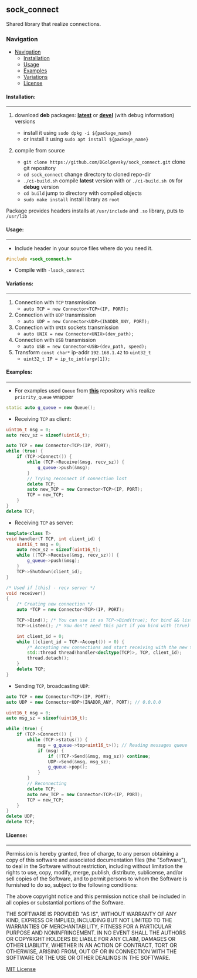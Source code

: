 ## sock_connect

Shared library that realize connections.

### Navigation

<!-- TOC -->

- [Navigation](#sock_connect)    
    - [Installation](#installation)
    - [Usage](#usage)
    - [Examples](#examples)
    - [Variations](#variations)
    - [License](#license)

<!-- /TOC -->

#### Installation:

---
1. download **deb** packages: [**latest**](https://github.com/DGolgovsky/sock_connect/raw/master/packages/build/sock_connect-0.1-Linux.deb "Latest stable package")
or [**devel**](https://github.com/DGolgovsky/sock_connect/raw/master/packages/devel/sock_connect-0.1-Linux.deb "Debug package") (with debug information) versions

    * install it using `sudo dpkg -i ${package_name}`
    * or install it using `sudo apt install ${package_name}` 

2. compile from source
    * `git clone https://github.com/DGolgovsky/sock_connect.git` clone git repository 
    * `cd sock_connect` change directory to cloned repo-dir
    * `./ci-build.sh` compile **latest** version with or `./ci-build.sh ON` for **debug** version
    * `cd build` jump to directory with compiled objects
    * `sudo make install` install library as `root`

Package provides headers installs at `/usr/include` and `.so` library, puts to `/usr/lib`

#### Usage:

---
* Include header in your source files where do you need it.
```cpp
#include <sock_connect.h>
```

* Compile with `-lsock_connect`

#### Variations:

---

1. Connection with `TCP` transmission
    * `auto TCP = new Connector<TCP>(IP, PORT);`
2. Connection with `UDP` transmission
    * `auto UDP = new Connector<UDP>(INADDR_ANY, PORT);`
3. Connection with `UNIX` sockets transmission
    * `auto UNIX = new Connector<UNIX>(dev_path);`
4. Connection with `USB` transmission
    * `auto USB = new Connector<USB>(dev_path, speed);`
5. Transform `const char*` ip-addr `192.168.1.42` to `uint32_t`
    * `uint32_t IP = ip_to_int(argv[1]);`

#### Examples:

---
* For examples used `Queue` from [**this**](https://github.com/DGolgovsky/data "Wrapper for message structure to send/recv at control system") repository whis realize `priority_queue` wrapper
```cpp
static auto g_queue = new Queue();
```
* Receiving `TCP` as client:
```cpp
uint16_t msg = 0;
auto recv_sz = sizeof(uint16_t);

auto TCP = new Connector<TCP>(IP, PORT);
while (true) {
    if (TCP->Connect()) {
        while (TCP->Receive(&msg, recv_sz)) {
            g_queue->push(&msg);
        }
        // Trying reconnect if connection lost
        delete TCP;
        auto new_TCP = new Connector<TCP>(IP, PORT);
        TCP = new_TCP;
    }
}
delete TCP;
```
* Receiving `TCP` as server:
```cpp
template<class T>
void handler(T TCP, int client_id) {
    uint16_t msg = 0;
    auto recv_sz = sizeof(uint16_t);
    while ((TCP->Receive(&msg, recv_sz))) {
        g_queue->push(&msg);
    }
    TCP->Shutdown(client_id);
}

/* Used if [this] - recv server */
void receiver()
{
    /* Creating new connection */
    auto *TCP = new Connector<TCP>(IP, PORT);

    TCP->Bind(); /* You can use it as TCP->Bind(true); for bind && listen */
    TCP->Listen(); /* You don't need this part if you bind with (true) option */

    int client_id = 0;
    while ((client_id = TCP->Accept()) > 0) {
        /* Accepting new connections and start receiving with the new thread */
        std::thread thread(handler<decltype(TCP)>, TCP, client_id);
        thread.detach();
    }
    delete TCP;
}
```
* Sending `TCP`, broadcasting `UDP`:
```cpp
auto TCP = new Connector<TCP>(IP, PORT);
auto UDP = new Connector<UDP>(INADDR_ANY, PORT); // 0.0.0.0

uint16_t msg = 0;
auto msg_sz = sizeof(uint16_t);

while (true) {
    if (TCP->Connect()) {
        while (TCP->status()) {
            msg = g_queue->top<uint16_t>(); // Reading messages queue
            if (msg) {
                if (!TCP->Send(&msg, msg_sz)) continue;
                UDP->Send(&msg, msg_sz);
                g_queue->pop();
            }
        }
        // Reconnecting
        delete TCP;
        auto new_TCP = new Connector<TCP>(IP, PORT);
        TCP = new_TCP;
    }
}
delete UDP;
delete TCP;
```
#### License:

---

Permission is hereby granted, free of charge, to any person obtaining a copy
of this software and associated documentation files (the "Software"), to deal
in the Software without restriction, including without limitation the rights
to use, copy, modify, merge, publish, distribute, sublicense, and/or sell
copies of the Software, and to permit persons to whom the Software is
furnished to do so, subject to the following conditions:

The above copyright notice and this permission notice shall be included in all
copies or substantial portions of the Software.

THE SOFTWARE IS PROVIDED "AS IS", WITHOUT WARRANTY OF ANY KIND, EXPRESS OR
IMPLIED, INCLUDING BUT NOT LIMITED TO THE WARRANTIES OF MERCHANTABILITY,
FITNESS FOR A PARTICULAR PURPOSE AND NONINFRINGEMENT. IN NO EVENT SHALL THE
AUTHORS OR COPYRIGHT HOLDERS BE LIABLE FOR ANY CLAIM, DAMAGES OR OTHER
LIABILITY, WHETHER IN AN ACTION OF CONTRACT, TORT OR OTHERWISE, ARISING FROM,
OUT OF OR IN CONNECTION WITH THE SOFTWARE OR THE USE OR OTHER DEALINGS IN THE
SOFTWARE.

[MIT License](../blob/master/LICENSE)
